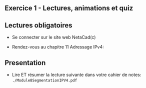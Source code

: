 ## Exercice 1 - Lectures, animations et quiz

## Lectures obligatoires

- Se connecter sur le site web NetaCad(c)

- Rendez-vous au  chapitre 11 Adressage IPv4: 


## Presentation

- Lire ET résumer la lecture suivante dans votre cahier de notes: ```./Module8SegmentationIPV4.pdf```
 
